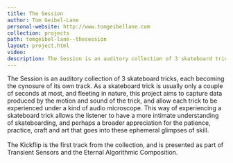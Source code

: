 ```yaml
---
title: The Session
author: Tom Geibel-Lane
personal-website: http://www.tomgeibellane.com
collection: projects
path: tomgeibel-lane--thesession
layout: project.html
video:
description: The Session is an auditory collection of 3 skateboard tricks, each becoming the cynosure of its own track.
---
```

The Session is an auditory collection of 3 skateboard tricks, each becoming the cynosure of its own track. As a skateboard trick is usually only a couple of seconds at most, and fleeting in nature, this project aims to capture data produced by the motion and sound of the trick, and allow each trick to be experienced under a kind of audio microscope. This way of experiencing a skateboard trick allows the listener to have a more intimate understanding of skateboarding, and perhaps a broader appreciation for the patience, practice, craft and art that goes into these ephemeral glimpses of skill.
<br><br>
The Kickflip is the first track from the collection, and is presented as part of Transient Sensors and the Eternal Algorithmic Composition.
